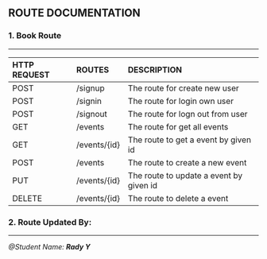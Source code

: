 ## ROUTE DOCUMENTATION


### 1. Book Route
---

| HTTP REQUEST| ROUTES | DESCRIPTION |
| :---        | :----   |          :--- |
| POST        | /signup       |The route for create new user   |
| POST        | /signin       |The route for login own user   |
| POST        | /signout      |The route for logn out from user   |
| GET         | /events       |The route for get all events   |
| GET         | /events/{id}  |The route to get a event by given id |
| POST        | /events       |  The route to create a new event |
| PUT         | /events/{id}  | The route to update a event by given id |
| DELETE      | /events/{id}  | The route to delete a event|
### 2. Route Updated By:

---
<i>@Student Name: <b> Rady Y</b></i>